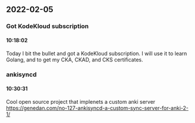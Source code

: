 ## 2022-02-05

### **Got KodeKloud subscription**
#### 10:18:02
Today I bit the bullet and got a KodeKloud subscription.  I will use it to learn Golang, and to get my CKA, CKAD, and CKS certificates.

### **ankisyncd**
#### 10:30:31
Cool open source project that implenets a custom anki server https://genedan.com/no-127-ankisyncd-a-custom-sync-server-for-anki-2-1/
